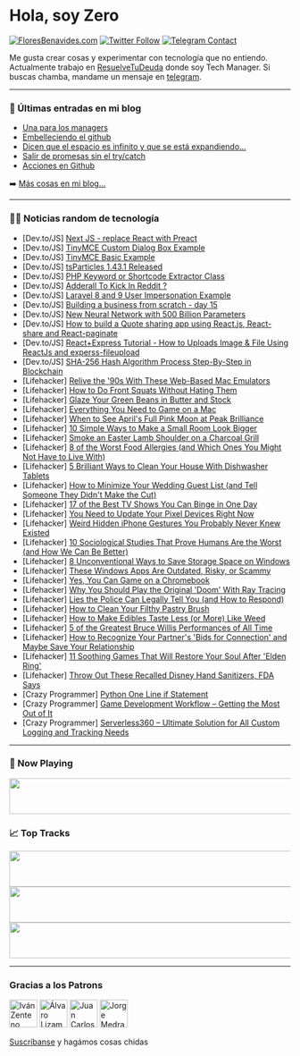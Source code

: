 # Hola, soy Zero

[![FloresBenavides.com](https://img.shields.io/website?down_message=oops&label=MiBlog&style=for-the-badge&up_message=online&url=https%3A%2F%2Ffloresbenavides.com)](https://floresbenavides.com) [![Twitter Follow](https://img.shields.io/twitter/follow/ZeroDragon?color=%231DA1F2&label=Follow&logo=twitter&logoColor=ffffff&style=for-the-badge)](https://twitter.com/zerodragon) [![Telegram Contact](https://img.shields.io/badge/escr%C3%ADbeme-ZeroDragon-%2326A5E4?style=for-the-badge&logo=telegram)](https://t.me/zerodragon)

Me gusta crear cosas y experimentar con tecnología que no entiendo.
Actualmente trabajo en [ResuelveTuDeuda](http://github.com/resuelve) donde soy Tech Manager.
Si buscas chamba, mandame un mensaje en [telegram](https://t.me/zerodragon).

---

### 📕 Últimas entradas en mi blog
<!-- BLOG-POST-LIST:START -->
- [Una para los managers](https://floresbenavides.com/una-para-los-managers/)
- [Embelleciendo el github](https://floresbenavides.com/embelleciendo-el-github/)
- [Dicen que el espacio es infinito y que se está expandiendo…](https://floresbenavides.com/dicen-que-el-espacio-es-infinito-y-que-se-esta-expandiendo/)
- [Salir de promesas sin el try/catch](https://floresbenavides.com/salir-de-promesas-sin-el-try-catch/)
- [Acciones en Github](https://floresbenavides.com/acciones-en-github/)
<!-- BLOG-POST-LIST:END -->

➡️ [Más cosas en mi blog...](https://floresbenavides.com)

---

### 👨‍💻 Noticias random de tecnología
<!-- TECH-POSTS:START -->
- [Dev.to/JS] [Next JS - replace React with Preact](https://dev.to/kasperaamodt/next-js-replace-react-with-preact-2f7i)
- [Dev.to/JS] [TinyMCE Custom Dialog Box Example](https://dev.to/codeanddeploy/tinymce-custom-dialog-box-example-4m8f)
- [Dev.to/JS] [TinyMCE Basic Example](https://dev.to/codeanddeploy/tinymce-basic-example-829)
- [Dev.to/JS] [tsParticles 1.43.1 Released](https://dev.to/matteobruni/tsparticles-1431-released-44p2)
- [Dev.to/JS] [PHP Keyword or Shortcode Extractor Class](https://dev.to/codeanddeploy/php-keyword-or-shortcode-extractor-class-366c)
- [Dev.to/JS] [Adderall To Kick In Reddit ?](https://dev.to/alexjam55401398/adderall-to-kick-in-reddit--19nb)
- [Dev.to/JS] [Laravel 8 and 9 User Impersonation Example](https://dev.to/codeanddeploy/laravel-8-and-9-user-impersonation-example-2hac)
- [Dev.to/JS] [Building a business from scratch - day 15](https://dev.to/twankrui/building-a-business-from-scratch-day-15-h6o)
- [Dev.to/JS] [New Neural Network with 500 Billion Parameters](https://dev.to/jsstackdevelopers/new-neural-network-with-500-billion-parameters-36np)
- [Dev.to/JS] [How to build a Quote sharing app using React.js, React-share and React-paginate](https://dev.to/arshadayvid/how-to-build-a-quote-sharing-app-using-reactjs-react-share-and-react-paginate-3ge9)
- [Dev.to/JS] [React+Express Tutorial - How to Uploads Image &amp; File Using ReactJs and experss-fileupload](https://dev.to/abdulwaqar844/reactexpress-tutorial-how-to-uploads-image-file-using-reactjs-and-experss-fileupload-121)
- [Dev.to/JS] [SHA-256 Hash Algorithm Process Step-By-Step in Blockchain](https://dev.to/jsstackdevelopers/sha-256-hash-algorithm-process-step-by-step-in-blockchain-4374)
- [Lifehacker] [Relive the &#39;90s With These Web-Based Mac Emulators](https://lifehacker.com/relive-the-90s-with-these-web-based-mac-emulators-1848752013)
- [Lifehacker] [How to Do Front Squats Without Hating Them](https://lifehacker.com/how-to-do-front-squats-without-hating-them-1848753460)
- [Lifehacker] [Glaze Your Green Beans in Butter and Stock](https://lifehacker.com/glaze-your-green-beans-in-butter-and-stock-1848752979)
- [Lifehacker] [Everything You Need to Game on a Mac](https://lifehacker.com/everything-you-need-to-game-on-a-mac-1848752691)
- [Lifehacker] [When to See April&#39;s Full Pink Moon at Peak Brilliance](https://lifehacker.com/when-to-see-aprils-full-pink-moon-at-peak-brilliance-1848752693)
- [Lifehacker] [10 Simple Ways to Make a Small Room Look Bigger](https://lifehacker.com/10-simple-ways-to-make-a-small-room-look-bigger-1848751494)
- [Lifehacker] [Smoke an Easter Lamb Shoulder on a Charcoal Grill](https://lifehacker.com/smoke-an-easter-lamb-shoulder-on-a-charcoal-grill-1848747851)
- [Lifehacker] [8 of the Worst Food Allergies &lpar;and Which Ones You Might Not Have to Live With&rpar;](https://lifehacker.com/8-of-the-worst-food-allergies-and-which-ones-you-might-1848751471)
- [Lifehacker] [5 Brilliant Ways to Clean Your House With Dishwasher Tablets](https://lifehacker.com/5-brilliant-ways-to-clean-your-house-with-dishwasher-ta-1848751584)
- [Lifehacker] [How to Minimize Your Wedding Guest List &lpar;and Tell Someone They Didn&#39;t Make the Cut&rpar;](https://lifehacker.com/how-to-minimize-your-wedding-guest-list-and-tell-someo-1848751053)
- [Lifehacker] [17 of the Best TV Shows You Can Binge in One Day](https://lifehacker.com/17-of-the-best-tv-shows-you-can-binge-in-one-day-1848715528)
- [Lifehacker] [You Need to Update Your Pixel Devices Right Now](https://lifehacker.com/you-need-to-update-your-pixel-devices-right-now-1848750611)
- [Lifehacker] [Weird Hidden iPhone Gestures You Probably Never Knew Existed](https://lifehacker.com/weird-hidden-iphone-gestures-you-probably-never-knew-ex-1848749693)
- [Lifehacker] [10 Sociological Studies That Prove Humans Are the Worst &lpar;and How We Can Be Better&rpar;](https://lifehacker.com/10-sociological-studies-that-prove-humans-are-the-worst-1848747515)
- [Lifehacker] [8 Unconventional Ways to Save Storage Space on Windows](https://lifehacker.com/8-unconventional-ways-to-save-storage-space-on-windows-1848702210)
- [Lifehacker] [These Windows Apps Are Outdated, Risky, or Scammy](https://lifehacker.com/these-windows-apps-are-outdated-risky-or-scammy-1848707239)
- [Lifehacker] [Yes, You Can Game on a Chromebook](https://lifehacker.com/yes-you-can-game-on-a-chromebook-1848746540)
- [Lifehacker] [Why You Should Play the Original &#39;Doom&#39; With Ray Tracing](https://lifehacker.com/why-you-should-play-the-original-doom-with-ray-tracing-1848745533)
- [Lifehacker] [Lies the Police Can Legally Tell You &lpar;and How to Respond&rpar;](https://lifehacker.com/lies-the-police-can-legally-tell-you-and-how-to-respon-1848746966)
- [Lifehacker] [How to Clean Your Filthy Pastry Brush](https://lifehacker.com/how-to-clean-your-filthy-pastry-brush-1848746868)
- [Lifehacker] [How to Make Edibles Taste Less &lpar;or More&rpar; Like Weed](https://lifehacker.com/how-to-make-edibles-taste-less-or-more-like-weed-1848746861)
- [Lifehacker] [5 of the Greatest Bruce Willis Performances of All Time](https://lifehacker.com/5-of-the-greatest-bruce-willis-performances-of-all-time-1848745347)
- [Lifehacker] [How to Recognize Your Partner&#39;s &#39;Bids for Connection&#39; and Maybe Save Your Relationship](https://lifehacker.com/how-to-recognize-your-partners-bids-for-connection-and-1848740174)
- [Lifehacker] [11 Soothing Games That Will Restore Your Soul After &#39;Elden Ring&#39;](https://lifehacker.com/11-soothing-games-that-will-restore-your-soul-after-eld-1848693384)
- [Lifehacker] [Throw Out These Recalled Disney Hand Sanitizers, FDA Says](https://lifehacker.com/throw-out-these-recalled-disney-hand-sanitizers-fda-sa-1848745088)
- [Crazy Programmer] [Python One Line if Statement](https://www.thecrazyprogrammer.com/2022/04/python-one-line-if.html)
- [Crazy Programmer] [Game Development Workflow – Getting the Most Out of It](https://www.thecrazyprogrammer.com/2022/04/game-development-workflow.html)
- [Crazy Programmer] [Serverless360 – Ultimate Solution for All Custom Logging and Tracking Needs](https://www.thecrazyprogrammer.com/2022/03/serverless360.html)<!-- TECH-POSTS:END -->

---

### 🎵 Now Playing
<a href="https://spotify-now-playing-dun.vercel.app/now-playing?open"><img src="https://spotify-now-playing-dun.vercel.app/now-playing" width="540" height="64"></a>

### 📈 Top Tracks
<a href="https://spotify-now-playing-dun.vercel.app/top-tracks?i=1&open"><img src="https://spotify-now-playing-dun.vercel.app/top-tracks?i=1" width="540" height="64"></a>
<a href="https://spotify-now-playing-dun.vercel.app/top-tracks?i=2&open"><img src="https://spotify-now-playing-dun.vercel.app/top-tracks?i=2" width="540" height="64"></a>
<a href="https://spotify-now-playing-dun.vercel.app/top-tracks?i=3&open"><img src="https://spotify-now-playing-dun.vercel.app/top-tracks?i=3" width="540" height="64"></a>

---

### Gracias a los Patrons
[<img src="https://avatars.githubusercontent.com/u/243380?v=4" alt="Iván Zenteno" width="50px">](https://github.com/k001) [<img src="https://avatars.githubusercontent.com/u/19955639?v=4" alt="Álvaro Lizama" width="50px">](https://github.com/alvarolizama) [<img src="https://avatars.githubusercontent.com/u/2718753?v=4" alt="Juan Carlos Ruiz" width="50px">](https://github.com/JuanCrg90) [<img src="https://avatars.githubusercontent.com/u/37025?v=4" alt="Jorge Medrano" width="50px">](https://github.com/h1pp1e) 

[Suscríbanse](https://www.patreon.com/zerodragon) y hagámos cosas chidas
